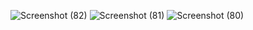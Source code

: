 ![Screenshot (82)](https://github.com/user-attachments/assets/126f3786-d3ca-486c-8a55-44e68855912c)
![Screenshot (81)](https://github.com/user-attachments/assets/26061467-2456-4cb2-8f2b-f066ff5baaa0)
![Screenshot (80)](https://github.com/user-attachments/assets/e5dd0782-4f5b-4567-b259-708e425da8fe)
